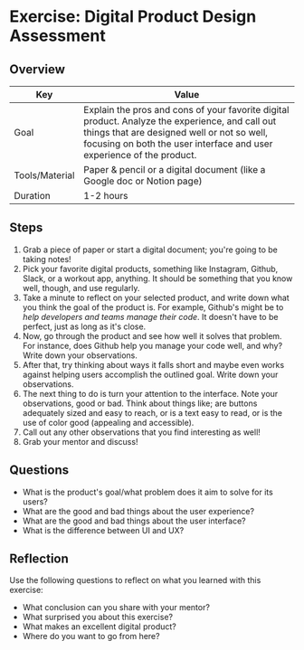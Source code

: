# Exercise: Digital Product Design Assessment

## Overview

| Key | Value |
| --- | --- |
| Goal | Explain the pros and cons of your favorite digital product. Analyze the experience, and call out things that are designed well or not so well, focusing on both the user interface and user experience of the product. |
| Tools/Material | Paper & pencil or a digital document (like a Google doc or Notion page) |
| Duration | 1-2 hours |


## Steps

1. Grab a piece of paper or start a digital document; you're going to be taking notes!
2. Pick your favorite digital products, something like Instagram, Github, Slack, or a workout app, anything. It should be something that you know well, though, and use regularly.
3. Take a minute to reflect on your selected product, and write down what you think the goal of the product is. For example, Github's might be to *help developers and teams manage their code*. It doesn't have to be perfect, just as long as it's close.
4. Now, go through the product and see how well it solves that problem. For instance, does Github help you manage your code well, and why? Write down your observations.
5. After that, try thinking about ways it falls short and maybe even works against helping users accomplish the outlined goal. Write down your observations.
6. The next thing to do is turn your attention to the interface. Note your observations, good or bad. Think about things like; are buttons adequately sized and easy to reach, or is a text easy to read, or is the use of color good (appealing and accessible).
7. Call out any other observations that you find interesting as well!
8. Grab your mentor and discuss!


## Questions

- What is the product's goal/what problem does it aim to solve for its users?
- What are the good and bad things about the user experience?
- What are the good and bad things about the user interface?
- What is the difference between UI and UX?

## Reflection

Use the following questions to reflect on what you learned with this exercise:

- What conclusion can you share with your mentor?
- What surprised you about this exercise?
- What makes an excellent digital product?  
- Where do you want to go from here?



